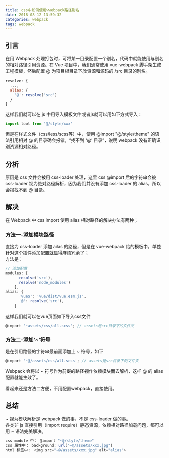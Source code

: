 ```yaml
---
title: css中如何使用wwebpack路径别名
date: 2018-08-12 13:59:32
categories: webpack
tags: webpack
---
```


## 引言

在用 Webpack 处理打包时，可将某一目录配置一个别名，代码中就能使用与别名的相对路径引用资源。在 Vue 项目中，我们通常使用 vue-webpack 脚手架生成工程模板，然后配置 @ 为项目根目录下放资源和源码的 /src 目录的别名。
```javascript
resolve: {
  ...,
  alias: {
    '@': resolve('src')
  }
}
```
这样我们就可以在 js 中用导入模板文件或者js就可以用如下方式导入：
```javascript
import tool from '@/style/xxx'
```
但是在样式文件（css/less/scss等）中，使用 @import "@/style/theme" 的语法引用相对 @ 的目录确会报错，“找不到 ‘@’ 目录”，说明 webpack 没有正确识别资源相对路径。

## 分析

原因是 css 文件会被用 css-loader 处理，这里 css @import 后的字符串会被 css-loader 视为绝对路径解析，因为我们并没有添加 css-loader 的 alias，所以会报找不到 @ 目录。

## 解决

在 Webpack 中 css import 使用 alias 相对路径的解决办法有两种；

### 方法一-添加模块路径

直接为 css-loader 添加 ailas 的路径，但是在 vue-webpack 给的模板中，单独针对这个插件添加配置就显得麻烦冗余了；  
方法是：
```javascript
// 添加配置
modules: [
      resolve('src'), 
      resolve('node_modules')
    ],
alias: {
      'vue$': 'vue/dist/vue.esm.js',
      '@': resolve('src'),
    }
```
这样我们就可以在vue页面如下导入css文件
```javascript
@import '~assets/css/all.scss'; // assets是src目录下的文件夹
```

### 方法二-添加‘~’符号

是在引用路径的字符串最前面添加上 ~ 符号，如下
```javascript
@import '~@/assets/css/all.scss'; // assets是src目录下的文件夹
```
Webpack 会将以 ~ 符号作为前缀的路径视作依赖模块而去解析，这样 @ 的 alias 配置就能生效了。  

看起来还是方法二方便，不用配置webpack，直接使用。

## 总结

~ 视为模块解析是 webpack 做的事，不是 css-loader 做的事。  
各类非 js 直接引用（import require）静态资源，依赖相对路径加载问题，都可以用 ~ 语法完美解决。
```javascript
css module 中： @import "~@/style/theme"
css 属性中： background: url("~@/assets/xxx.jpg")
html 标签中： <img src="~@/assets/xxx.jpg" alt="alias">
```
